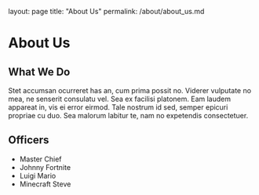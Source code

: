 layout: page
title: "About Us"
permalink: /about/about_us.md

# About Us
## What We Do
Stet accumsan ocurreret has an, cum prima possit no. Viderer vulputate no mea, ne senserit consulatu vel. Sea ex facilisi platonem. Eam laudem appareat in, vis ei error eirmod. Tale nostrum id sed, semper epicuri propriae cu duo. Sea malorum labitur te, nam no expetendis consectetuer.

## Officers
* Master Chief
* Johnny Fortnite
* Luigi Mario
* Minecraft Steve